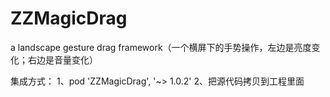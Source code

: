 # ZZMagicDrag
a landscape gesture drag framework（一个横屏下的手势操作，左边是亮度变化；右边是音量变化）

集成方式：
1、pod 'ZZMagicDrag', '~> 1.0.2'
2、把源代码拷贝到工程里面

